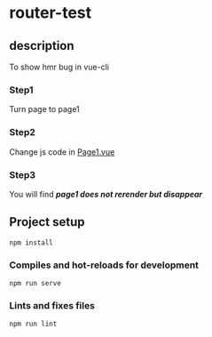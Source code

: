 # router-test

## description
To show hmr bug in vue-cli
### Step1
Turn page to page1
### Step2
Change js code in [Page1.vue](./src/views/Page1.vue)
### Step3
You will find ***page1 does not rerender but disappear***

## Project setup
```
npm install
```

### Compiles and hot-reloads for development
```
npm run serve
```

### Lints and fixes files
```
npm run lint
```
